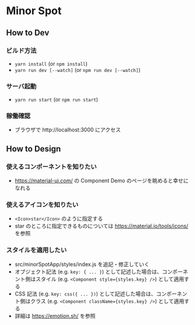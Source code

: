 # Minor Spot

## How to Dev

### ビルド方法
- `yarn install` (or `npm install`)
- `yarn run dev [--watch]` (or `npm run dev [--watch]`)

### サーバ起動
- `yarn run start` (or `npm run start`)

### 稼働確認
- ブラウザで http://localhost:3000 にアクセス


## How to Design

### 使えるコンポーネントを知りたい
- https://material-ui.com/ の Component Demo のページを眺めると幸せになれる

### 使えるアイコンを知りたい
- `<Icon>star</Icon>` のように指定する
- star のところに指定できるものについては https://material.io/tools/icons/ を参照

### スタイルを適用したい
- src/minorSpotApp/styles/index.js を追記・修正していく
- オブジェクト記法 (e.g. `key: { ... }`) として記述した場合は、コンポーネント側はスタイル (e.g. `<Component style={styles.key} />`) として適用する
- CSS 記法 (e.g. `key: css({ ... })`) として記述した場合は、コンポーネント側はクラス (e.g. `<Component className={styles.key} />`) として適用する
- 詳細は https://emotion.sh/ を参照
